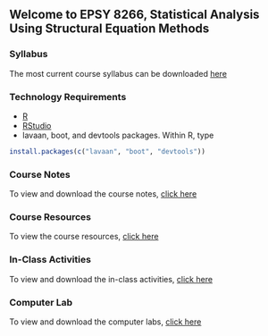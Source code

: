 ## Welcome to EPSY 8266, Statistical Analysis Using Structural Equation Methods

### Syllabus
The most current course syllabus can be downloaded [here](https://github.com/cddesja/epsy8266/raw/master/course_materials/epsy8266_syllabus_s2019.pdf)

### Technology Requirements
* [R](https://www.r-project.org/)
* [RStudio](https://www.rstudio.com/)
* lavaan, boot, and devtools packages. Within R, type
```r
install.packages(c("lavaan", "boot", "devtools"))
```

### Course Notes
To view and download the course notes, [click here](notes.md)

### Course Resources
To view the course resources, [click here](resources.md)

### In-Class Activities
To view and download the in-class activities, [click here](activities.md)

### Computer Lab
To view and download the computer labs, [click here](labs.md)



<!-- %You can use the [editor on GitHub](https://github.com/cddesja/epsy8266/edit/master/README.md) to maintain and preview the content for your website in Markdown files.
%
%Whenever you commit to this repository, GitHub Pages will run [Jekyll](https://jekyllrb.com/) to rebuild the pages in your site, from the content in your Markdown files.
%
%### Markdown
%
%Markdown is a lightweight and easy-to-use syntax for styling your writing. It includes conventions for
%
%```markdown
%Syntax highlighted code block
%
%# Header 1
%## Header 2
%### Header 3
%
%- Bulleted
%- List
%
%1. Numbered
%2. List
%
%**Bold** and _Italic_ and `Code` text
%
%[Link](url) and ![Image](src)
%```
%
%For more details see [GitHub Flavored Markdown](https://guides.github.com/features/mastering-markdown/).
%
%### Jekyll Themes
%
%Your Pages site will use the layout and styles from the Jekyll theme you have selected in your [repository settings](https://github.com/cddesja/epsy8266/settings). The name of this theme is saved in the Jekyll `_config.yml` configuration file.
%
%### Support or Contact
%
%Having trouble with Pages? Check out our [documentation](https://help.github.com/categories/github-pages-basics/) or [contact support](https://github.com/contact) and we’ll help you sort it out.
 -->